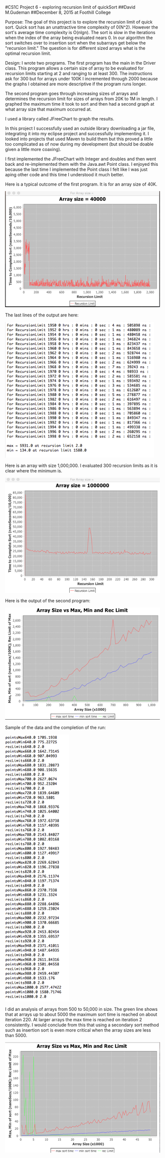#CS1C Project 6 - exploring recursion limit of quickSort
##David M.Gudeman
##December 8, 2015 at Foothill College

Purpose: The goal of this project is to explore the recursion limit of quick
sort.  Quick sort has an unattractive time complexity of 0(N^2). However the 
sort's average time complexity is O(nlgn). The sort is slow in the iterations
when the index of the array being evaluated nears 0. In our algorithm the sort
switches over to insertion sort when the subarrays get below the "recursion 
limit." The question is for different sized arrays what is the optimal recursion
limit.

Design: I wrote two programs. The first program has the main in the Driver class.
This program allows a certain size of array to be evaluated for recursion limits
starting at 2 and ranging to at least 300. The instructions ask for 300 but 
for arrays under 100K I incremented through 2000 because the  graphs I obtained 
are more descriptive if the program runs longer.

The second program goes through increasing sizes of arrays and determines the 
recursion limit for sizes of arrays from 20K to 1M in length. I graphed the
maximum time it took to sort and then had a second graph at what array size 
that maximum occurred at.

I used a library called JFreeChart to graph the results.

In this project I successfully used an outside library downloading a jar file,
integrating it into my eclipse project and successfully implementing it. I 
looked into projects that used Maven to build them but this proved a little 
too complicated as of now during my development (but should be doable given 
a little more coaxing).

I first implemented the JFreeChart with Integer and doubles and then went back
and re-implemented them with the Java.awt Point class. I enjoyed this because 
the last time I implemented the Point class I felt like I was just aping other
code and this time I understood it much better.

Here is a typical outcome of the first program. It is for an array size of
40K.  
  
![40K array](./resources/40KArray.png)  
  
The last lines of the output are here:  
  
![40K array output](./resources/40KArrayData.png)  
  
Here is an array with size 1,000,000. I evaluated 300 recursion limits as it 
is clear where the minimum is.  
  
![1Marray](./resources/1Marray.png)  

Here is the output of the second program:  
  
![Summary](./resources/Summary.png)

Sample of the data and the completion of the run:  
  
![Summary Data](./resources/SummaryData.png)
  
I did an analysis of arrays from 500 to 50,000 in size.  The green line shows
that at arrays up to about 5000 the maximum sort time is reached on about
iteration 220. At larger arrays the max time is reached on iteration 2 
consistently. I would conclude from this that using a secondary sort method
such as insertion sort is even more critical when the array sizes are less than
5000.
  
![smallArrayAnalysis](./resources/smallArrayAnalysis.png)
